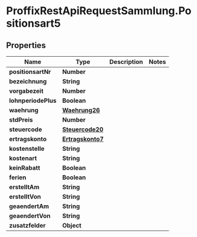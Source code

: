 # ProffixRestApiRequestSammlung.Positionsart5

## Properties
Name | Type | Description | Notes
------------ | ------------- | ------------- | -------------
**positionsartNr** | **Number** |  | 
**bezeichnung** | **String** |  | 
**vorgabezeit** | **Number** |  | 
**lohnperiodePlus** | **Boolean** |  | 
**waehrung** | [**Waehrung26**](Waehrung26.md) |  | 
**stdPreis** | **Number** |  | 
**steuercode** | [**Steuercode20**](Steuercode20.md) |  | 
**ertragskonto** | [**Ertragskonto7**](Ertragskonto7.md) |  | 
**kostenstelle** | **String** |  | 
**kostenart** | **String** |  | 
**keinRabatt** | **Boolean** |  | 
**ferien** | **Boolean** |  | 
**erstelltAm** | **String** |  | 
**erstelltVon** | **String** |  | 
**geaendertAm** | **String** |  | 
**geaendertVon** | **String** |  | 
**zusatzfelder** | **Object** |  | 


